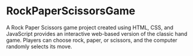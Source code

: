# RockPaperScissorsGame
A Rock Paper Scissors game project created using HTML, CSS, and JavaScript provides an  interactive web-based version of the classic hand game. Players can choose rock, paper, or  scissors, and the computer randomly selects its move.
